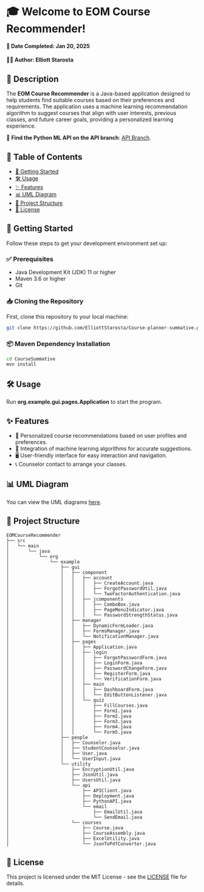 # 🎓 Welcome to EOM Course Recommender!



#### 📅 Date Completed: Jan 20, 2025

#### 👨‍💻 Author: Elliott Starosta

## 📌 Description

The **EOM Course Recommender** is a Java-based application designed to help students find suitable courses based on their preferences and requirements. The application uses a machine learning recommendation algorithm to suggest courses that align with user interests, previous classes, and future career goals, providing a personalized learning experience.

🔗 **Find the Python ML API on the API branch**: [API Branch](https://github.com/ElliottStarosta/Course-planner-summative/tree/API).

## 📜 Table of Contents

- [🚀 Getting Started](#-getting-started)
- [🛠️ Usage](#-usage)
- [✨ Features](#-features)
- [📊 UML Diagram](#-uml-diagram)
- [📂 Project Structure](#-project-structure)
- [📜 License](#-license)

## 🚀 Getting Started

Follow these steps to get your development environment set up:

### ✅ Prerequisites

- Java Development Kit (JDK) 11 or higher
- Maven 3.6 or higher
- Git

### 📥 Cloning the Repository

First, clone this repository to your local machine:

```bash
git clone https://github.com/ElliottStarosta/Course-planner-summative.git
```

### 📦 Maven Dependency Installation

```bash
cd CourseSummative
mvn install
```

## 🛠️ Usage

Run **org.example.gui.pages.Application** to start the program.

## ✨ Features

- 🎯 Personalized course recommendations based on user profiles and preferences.
- 🤖 Integration of machine learning algorithms for accurate suggestions.
- 🖥️ User-friendly interface for easy interaction and navigation.
- 📞 Counselor contact to arrange your classes.

## 📊 UML Diagram

You can view the UML diagrams [here](https://docs.google.com/document/d/1RnHR5U51fuQDec1-17yL2D_yQI_z8zwKZ3HttHLKJSo/edit?usp=sharing).

## 📂 Project Structure

```
EOMCourseRecommender
├── src
│   └── main
│       └── java
│           └── org
│               └── example
│                   ├── gui
│                   │   ├── component
│                   │   │   ├── account
│                   │   │   │   ├── CreateAccount.java
│                   │   │   │   ├── ForgotPasswordUtil.java
│                   │   │   │   └── TwoFactorAuthentication.java
│                   │   │   ├── jcomponents
│                   │   │   │   ├── ComboBox.java
│                   │   │   │   ├── PageMenuIndicator.java
│                   │   │   │   └── PasswordStrengthStatus.java
│                   │   ├── manager
│                   │   │   ├── DynamicFormLoader.java
│                   │   │   ├── FormsManager.java
│                   │   │   └── NotificationManager.java
│                   │   ├── pages
│                   │   │   ├── Application.java
│                   │   │   ├── login
│                   │   │   │   ├── ForgotPasswordForm.java
│                   │   │   │   ├── LoginForm.java
│                   │   │   │   ├── PasswordChangeForm.java
│                   │   │   │   ├── RegisterForm.java
│                   │   │   │   └── VerificationForm.java
│                   │   │   ├── main
│                   │   │   │   ├── DashboardForm.java
│                   │   │   │   └── EditButtonListener.java
│                   │   │   └── quiz
│                   │   │       ├── FillCourses.java
│                   │   │       ├── Form1.java
│                   │   │       ├── Form2.java
│                   │   │       ├── Form3.java
│                   │   │       ├── Form4.java
│                   │   │       └── Form5.java
│                   ├── people
│                   │   ├── Counselor.java
│                   │   ├── StudentCounselor.java
│                   │   ├── User.java
│                   │   └── UserInput.java
│                   └── utility
│                       ├── EncryptionUtil.java
│                       ├── JsonUtil.java
│                       ├── UsersUtil.java
│                       └── api
│                           ├── APIClient.java
│                           ├── Deployment.java
│                           ├── PythonAPI.java
│                           └── email
│                               ├── EmailUtil.java
│                               └── SendEmail.java
│                       └── courses
│                           ├── Course.java
│                           ├── CourseAssembly.java
│                           ├── ExcelUtility.java
│                           └── JsonToPdfConverter.java
```

## 📜 License

This project is licensed under the MIT License - see the [LICENSE](LICENSE) file for details.
